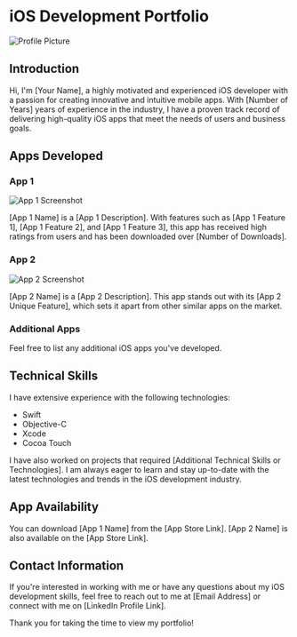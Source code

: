 # iOS Development Portfolio

![Profile Picture](your_profile_picture.jpg)

## Introduction

Hi, I'm [Your Name], a highly motivated and experienced iOS developer with a passion for creating innovative and intuitive mobile apps. With [Number of Years] years of experience in the industry, I have a proven track record of delivering high-quality iOS apps that meet the needs of users and business goals.

## Apps Developed

### App 1

![App 1 Screenshot](app_1_screenshot.png)

[App 1 Name] is a [App 1 Description]. With features such as [App 1 Feature 1], [App 1 Feature 2], and [App 1 Feature 3], this app has received high ratings from users and has been downloaded over [Number of Downloads].

### App 2

![App 2 Screenshot](app_2_screenshot.png)

[App 2 Name] is a [App 2 Description]. This app stands out with its [App 2 Unique Feature], which sets it apart from other similar apps on the market.

### Additional Apps

Feel free to list any additional iOS apps you've developed.

## Technical Skills

I have extensive experience with the following technologies:
- Swift
- Objective-C
- Xcode
- Cocoa Touch

I have also worked on projects that required [Additional Technical Skills or Technologies]. I am always eager to learn and stay up-to-date with the latest technologies and trends in the iOS development industry.

## App Availability

You can download [App 1 Name] from the [App Store Link]. [App 2 Name] is also available on the [App Store Link].

## Contact Information

If you're interested in working with me or have any questions about my iOS development skills, feel free to reach out to me at [Email Address] or connect with me on [LinkedIn Profile Link].

Thank you for taking the time to view my portfolio!
